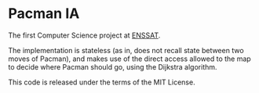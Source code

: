 # Pacman IA

The first Computer Science project at [ENSSAT](http://www.enssat.fr).

The implementation is stateless (as in, does not recall state between two moves of Pacman),
and makes use of the direct access allowed to the map to decide where Pacman should go, using the 
Dijkstra algorithm.

This code is released under the terms of the MIT License.